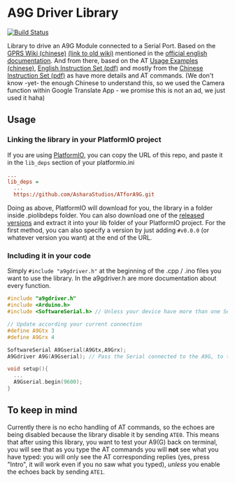 # A9G Driver Library

[![Build Status](https://travis-ci.com/AsharaStudios/ATforA9G.svg?branch=master)](https://travis-ci.com/AsharaStudios/ATforA9G)

Library to drive an A9G Module connected to a Serial Port. Based on the [GPRS Wiki (chinese)](https://docs.ai-thinker.com/gprs) [(link to old wiki)](http://wiki.ai-thinker.com/gprs) mentioned in the [official english documentation](https://ai-thinker-open.github.io/GPRS_C_SDK_DOC/en/). And from there, based on the AT [Usage Examples (chinese)](https://docs.ai-thinker.com/gprs/examples), [English Instruction Set (pdf)](https://docs.ai-thinker.com/_media/gprs/b000at00a0_gprs_series_module_at_instruction_set_v1.0.pdf) and mostly from the [Chinese Instruction Set (pdf)](https://docs.ai-thinker.com/_media/gprs/at%E6%8C%87%E4%BB%A4%E9%9B%8620180825.pdf) as have more details and AT commands. (We don't know -yet- the enough Chinese to understand this, so we used the Camera function within Google Translate App - we promise this is not an ad, we just used it haha)

## Usage

### Linking the library in your PlatformIO project

If you are using [PlatformIO](https://platformio.org), you can copy the URL of this repo, and paste it in the `lib_deps` section of your platformio.ini

```ini
...
lib_deps =
  ...
  https://github.com/AsharaStudios/ATforA9G.git
```

Doing as above, PlatformIO will download for you, the library in a folder inside .piolibdeps folder. You can also download one of the [released versions](https://github.com/AsharaStudios/ATforA9G/releases) and extract it into your lib folder of your PlatformIO project. For the first method, you can also specify a version by just adding `#v0.0.0` (or whatever version you want) at the end of the URL.

### Including it in your code

Simply `#include "a9gdriver.h"` at the beginning of the .cpp / .ino files you want to use the library. In the a9gdriver.h are more documentation about every function.

```c++
#include "a9gdriver.h"
#include <Arduino.h>
#include <SoftwareSerial.h> // Unless your device have more than one Serial (Serial1, Serial2, ...)

// Update according your current connection
#define A9Gtx 3
#define A9Grx 4

SoftwareSerial A9Gserial(A9Gtx,A9Grx);
A9Gdriver A9G(A9Gserial); // Pass the Serial connected to the A9G, to the A9G Driver

void setup(){
  ...
  A9Gserial.begin(9600);
}

```

## To keep in mind

Currently there is no echo handling of AT commands, so the echoes are being disabled because the library disable it by sending `ATE0`. This means that after using this library, you want to test your A9(G) back on terminal, you will see that as you type the AT commands you will **not** see what you have typed: you will only see the AT corresponding replies (yes, press "Intro", it will work even if you no saw what you typed), *unless* you enable the echoes back by sending `ATE1`.
